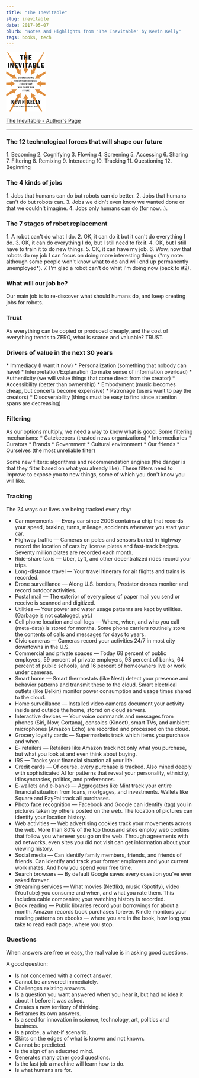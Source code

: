 ```yaml
---
title: "The Inevitable"
slug: inevitable
date: 2017-05-07
blurb: "Notes and Highlights from 'The Inevitable' by Kevin Kelly"
tags: books, tech
---
```


<img src="../img/inevitable.png">

[The Inevitable - Author's Page](http://kk.org/books/the-inevitable/)

-----

<h3>The 12 technological forces that will shape our future</h3>
1. Becoming
2. Cognifying
3. Flowing
4. Screening
5. Accessing
6. Sharing
7. Filtering
8. Remixing
9. Interacting
10. Tracking
11. Questioning
12. Beginning

<h3>The 4 kinds of jobs</h3>
1. Jobs that humans can do but robots can do better.
2. Jobs that humans can't do but robots can.
3. Jobs we didn't even know we wanted done or that we couldn't imagine.
4. Jobs only humans can do (for now...).

<h3>The 7 stages of robot replacement</h3>
1. A robot can't do what I do.
2. OK, it can do it but it can't do everything I do.
3. OK, it can do everything I do, but I still need to fix it.
4. OK, but I still have to train it to do new things.
5. OK, it can have my job.
6. Wow, now that robots do my job I can focus on doing more interesting things (*my note: although some people won't know what to do and will end up permanently unemployed*).
7. I'm glad a robot can't do what I'm doing now (back to #2).

<h3>What will our job be? </h3>
Our main job is to re-discover what should humans do, and keep creating jobs for robots.

<h3>Trust</h3>
As everything can be copied or produced cheaply, and the cost of everything trends to ZERO, what is scarce and valuable? TRUST.

<h3>Drivers of value in the next 30 years</h3>
* Immediacy (I want it now)
* Personalization (something that nobody can have)
* Interpretation/Explanation (to make sense of information overload)
* Authenticity (we will value things that come direct from the creator)
* Accessibility (better than ownership)
* Embodyment (music becomes cheap, but concerts become expensive)
* Patronage (users want to pay the creators)
* Discoverability (things must be easy to find since attention spans are decreasing)

<h3>Filtering</h3>
As our options multiply, we need a way to know what is good. Some filtering mechanisms:
* Gatekeepers (trusted news organizations)
* Intermediaries
* Curators
* Brands
* Government
* Cultural environment
* Our friends
* Ourselves (the most unreliable filter)

Some new filters: algorithms and recommendation engines (the danger is that they filter based on what you already like). These filters need to improve to expose you to new things, some of which you don't know you will like.

<h3>Tracking</h3>
The 24 ways our lives are being tracked every day:

* Car movements — Every car since 2006 contains a chip that records your speed, braking, turns, mileage, accidents whenever you start your car.
* Highway traffic — Cameras on poles and sensors buried in highway record the location of cars by license plates and fast-track badges. Seventy million plates are recorded each month.
* Ride-share taxis — Uber, Lyft, and other decentralized rides record your trips.
* Long-distance travel — Your travel itinerary for air flights and trains is recorded.
* Drone surveillance — Along U.S. borders, Predator drones monitor and record outdoor activities.
* Postal mail — The exterior of every piece of paper mail you send or receive is scanned and digitized.
* Utilities — Your power and water usage patterns are kept by utilities. (Garbage is not cataloged, yet.)
* Cell phone location and call logs — Where, when, and who you call (meta-data) is stored for months. Some phone carriers routinely store the contents of calls and messages for days to years.
* Civic cameras — Cameras record your activities 24/7 in most city downtowns in the U.S.
* Commercial and private spaces — Today 68 percent of public employers, 59 percent of private employers, 98 percent of banks, 64 percent of public schools, and 16 percent of homeowners live or work under cameras.
* Smart home — Smart thermostats (like Nest) detect your presence and behavior patterns and transmit these to the cloud. Smart electrical outlets (like Belkin) monitor power consumption and usage times shared to the cloud.
* Home surveillance — Installed video cameras document your activity inside and outside the home, stored on cloud servers.
* Interactive devices — Your voice commands and messages from phones (Siri, Now, Cortana), consoles (Kinect), smart TVs, and ambient microphones (Amazon Echo) are recorded and processed on the cloud.
* Grocery loyalty cards — Supermarkets track which items you purchase and when.
* E- retailers — Retailers like Amazon track not only what you purchase, but what you look at and even think about buying.
* IRS — Tracks your financial situation all your life.
* Credit cards — Of course, every purchase is tracked. Also mined deeply with sophisticated AI for patterns that reveal your personality, ethnicity, idiosyncrasies, politics, and preferences.
* E-wallets and e-banks — Aggregators like Mint track your entire financial situation from loans, mortgages, and investments. Wallets like Square and PayPal track all purchases.
* Photo face recognition — Facebook and Google can identify (tag) you in pictures taken by others posted on the web. The location of pictures can identify your location history.
* Web activities — Web advertising cookies track your movements across the web. More than 80% of the top thousand sites employ web cookies that follow you wherever you go on the web. Through agreements with ad networks, even sites you did not visit can get information about your viewing history.
* Social media — Can identify family members, friends, and friends of friends. Can identify and track your former employers and your current work mates. And how you spend your free time.
* Search browsers — By default Google saves every question you’ve ever asked forever.
* Streaming services — What movies (Netflix), music (Spotify), video (YouTube) you consume and when, and what you rate them. This includes cable companies; your watching history is recorded.
* Book reading — Public libraries record your borrowings for about a month. Amazon records book purchases forever. Kindle monitors your reading patterns on ebooks — where you are in the book, how long you take to read each page, where you stop.

<h3>Questions</h3>
When answers are free or easy, the real value is in asking good questions.

A good question:
* Is not concerned with a correct answer.
* Cannot be answered immediately.
* Challenges existing answers.
* Is a question you want answered when you hear it, but had no idea it about it before it was asked.
* Creates a new territory of thinking.
* Reframes its own answers.
* Is a seed for innovation in science, technology, art, politics and business.
* Is a probe, a what-if scenario.
* Skirts on the edges of what is known and not known.
* Cannot be predicted.
* Is the sign of an educated mind.
* Generates many other good questions.
* Is the last job a machine will learn how to do.
* Is what humans are for.

